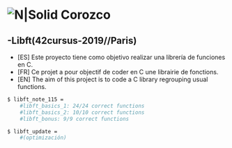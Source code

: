 # ![N|Solid](https://i.ibb.co/vsr6w99/original.png) Corozco
## -Libft(42cursus-2019//Paris)


* [ES] Este proyecto tiene como objetivo realizar una librería de funciones en C.
* [FR] Ce projet a pour objectif de coder en C une librairie de fonctions.
* [EN] The aim of this project is to code a C library regrouping usual functions.

```sh
$ libft_note_115 = 
    #libft_basics_1: 24/24 correct functions 
    #libft_basics_2: 10/10 correct functions 
    #libft_bonus: 9/9 correct functions

$ libft_update =
    #(optimización)
```

